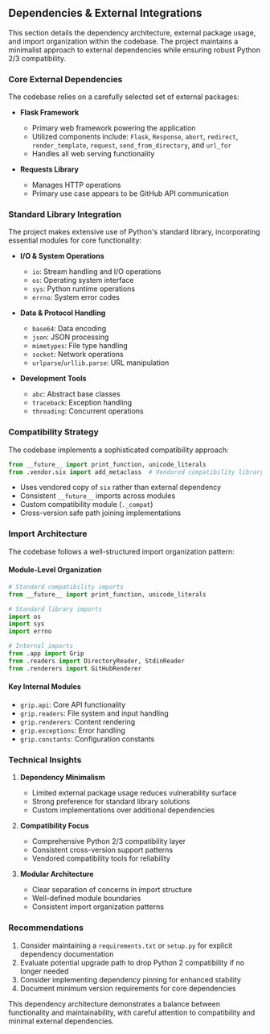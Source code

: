 ## Dependencies & External Integrations

This section details the dependency architecture, external package usage, and import organization within the codebase. The project maintains a minimalist approach to external dependencies while ensuring robust Python 2/3 compatibility.

### Core External Dependencies

The codebase relies on a carefully selected set of external packages:

- **Flask Framework**
  - Primary web framework powering the application
  - Utilized components include: `Flask`, `Response`, `abort`, `redirect`, `render_template`, `request`, `send_from_directory`, and `url_for`
  - Handles all web serving functionality

- **Requests Library**
  - Manages HTTP operations
  - Primary use case appears to be GitHub API communication

### Standard Library Integration

The project makes extensive use of Python's standard library, incorporating essential modules for core functionality:

- **I/O & System Operations**
  - `io`: Stream handling and I/O operations
  - `os`: Operating system interface
  - `sys`: Python runtime operations
  - `errno`: System error codes
  
- **Data & Protocol Handling**
  - `base64`: Data encoding
  - `json`: JSON processing
  - `mimetypes`: File type handling
  - `socket`: Network operations
  - `urlparse`/`urllib.parse`: URL manipulation

- **Development Tools**
  - `abc`: Abstract base classes
  - `traceback`: Exception handling
  - `threading`: Concurrent operations

### Compatibility Strategy

The codebase implements a sophisticated compatibility approach:

```python
from __future__ import print_function, unicode_literals
from .vendor.six import add_metaclass  # Vendored compatibility library
```

- Uses vendored copy of `six` rather than external dependency
- Consistent `__future__` imports across modules
- Custom compatibility module (`._compat`)
- Cross-version safe path joining implementations

### Import Architecture

The codebase follows a well-structured import organization pattern:

#### Module-Level Organization
```python
# Standard compatibility imports
from __future__ import print_function, unicode_literals

# Standard library imports
import os
import sys
import errno

# Internal imports
from .app import Grip
from .readers import DirectoryReader, StdinReader
from .renderers import GitHubRenderer
```

#### Key Internal Modules
- `grip.api`: Core API functionality
- `grip.readers`: File system and input handling
- `grip.renderers`: Content rendering
- `grip.exceptions`: Error handling
- `grip.constants`: Configuration constants

### Technical Insights

1. **Dependency Minimalism**
   - Limited external package usage reduces vulnerability surface
   - Strong preference for standard library solutions
   - Custom implementations over additional dependencies

2. **Compatibility Focus**
   - Comprehensive Python 2/3 compatibility layer
   - Consistent cross-version support patterns
   - Vendored compatibility tools for reliability

3. **Modular Architecture**
   - Clear separation of concerns in import structure
   - Well-defined module boundaries
   - Consistent import organization patterns

### Recommendations

1. Consider maintaining a `requirements.txt` or `setup.py` for explicit dependency documentation
2. Evaluate potential upgrade path to drop Python 2 compatibility if no longer needed
3. Consider implementing dependency pinning for enhanced stability
4. Document minimum version requirements for core dependencies

This dependency architecture demonstrates a balance between functionality and maintainability, with careful attention to compatibility and minimal external dependencies.